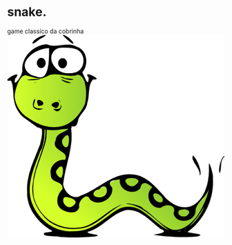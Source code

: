 # snake.
game classíco da cobrinha
 <a href="https://eduardonk9999.github.io/snake/" target='_blank'> 
![](https://github.com/eduardonk9999/snake/blob/master/img/x-icon.png "Logo") 
  

</a>
